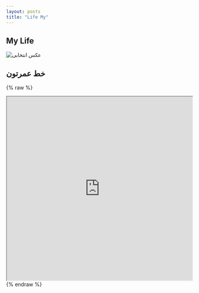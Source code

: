 ```yaml
---
layout: posts
title: "Life My"
---
```


## My Life 

![عکس انتخابی](/labexam/assets/img/mylife.png)

## خط عمرتون

{% raw %}
<iframe width="100%" height="500" src="https://docs.google.com/spreadsheets/d/14-csk1CEDy6QQST5sxe2il8uHpKrmU_Suhs0e1gQg28/edit?usp=sharing"></iframe>
{% endraw %}
